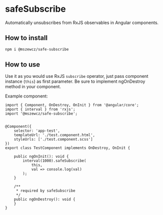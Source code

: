 # safeSubscribe
Automatically unsubscribes from RxJS observables in Angular components.

## How to install

```bash
npm i @mszewcz/safe-subscribe
```

## How to use

Use it as you would use RxJS `subscribe` operator, just pass component instance (`this`) as first parameter.
Be sure to implement ngOnDestroy method in your component.

Example component:
```angular2html
import { Component, OnDestroy, OnInit } from '@angular/core';
import { interval } from 'rxjs';
import '@mszewcz/safe-subscribe';


@Component({
    selector: 'app-test',
    templateUrl: './test.component.html',
    styleUrls: ['./test.component.scss']
})
export class TestComponent implements OnDestroy, OnInit {
    
    public ngOnInit(): void {    
        interval(1000).safeSubscribe(
            this,
            val => console.log(val)
        );
    }

    /**
     * required by safeSubscribe
     */    
    public ngOnDestroy(): void {
    }
}
```
